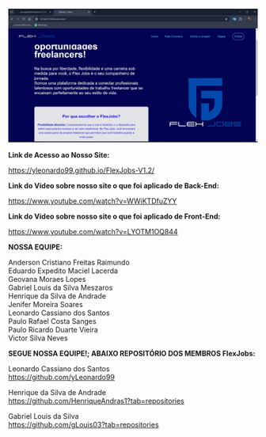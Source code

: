 ![CAPA_FLEXJOBS](https://github.com/yLeonardo99/FlexJobs-V1.2/blob/main/complements/images/capa.jpg)

<strong>Link de Acesso ao Nosso Site:</strong><br>

 https://yleonardo99.github.io/FlexJobs-V1.2/


<strong>Link do Video sobre nosso site o que foi aplicado de Back-End:</strong><br>

https://www.youtube.com/watch?v=WWiKTDfuZYY

<strong>Link do Video sobre nosso site o que foi aplicado de Front-End:</strong><br>

https://www.youtube.com/watch?v=LYOTM1OQ844

<b>NOSSA EQUIPE:</b>

Anderson Cristiano Freitas Raimundo <br>
Eduardo Expedito Maciel Lacerda <br>
Geovana Moraes Lopes <br>
Gabriel Louis da Silva Meszaros<br>
Henrique da Silva de Andrade <br>
Jenifer Moreira Soares <br>
Leonardo Cassiano dos Santos   
Paulo Rafael Costa Sanges<br>
Paulo Ricardo Duarte Vieira <br>
Victor Silva Neves <br>

<b>SEGUE NOSSA EQUIPE!; ABAIXO REPOSITÓRIO DOS MEMBROS FlexJobs:</b>

Leonardo Cassiano dos Santos <br>
https://github.com/yLeonardo99 <br>

Henrique da Silva de Andrade<br>
https://github.com/HenriqueAndras1?tab=repositories<br>

Gabriel Louis da Silva <br>
https://github.com/gLouis03?tab=repositories<br>    
